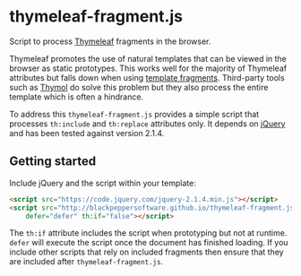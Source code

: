 thymeleaf-fragment.js
=====================

Script to process [Thymeleaf](http://www.thymeleaf.org/) fragments in the browser.

Thymeleaf promotes the use of natural templates that can be viewed in the browser as static prototypes. This works well for the majority of Thymeleaf attributes but falls down when using [template fragments](http://www.thymeleaf.org/doc/tutorials/2.1/usingthymeleaf.html#template-layout). Third-party tools such as [Thymol](http://www.thymoljs.org/) do solve this problem but they also process the entire template which is often a hindrance.

To address this `thymeleaf-fragment.js` provides a simple script that processes `th:include` and `th:replace` attributes only. It depends on [jQuery](http://jquery.com/) and has been tested against version 2.1.4.

Getting started
---------------

Include jQuery and the script within your template:

```html
<script src="https://code.jquery.com/jquery-2.1.4.min.js"></script>
<script src="http://blackpeppersoftware.github.io/thymeleaf-fragment.js/thymeleaf-fragment.js"
	defer="defer" th:if="false"></script>
```

The `th:if` attribute includes the script when prototyping but not at runtime. `defer` will execute the script once the document has finished loading. If you include other scripts that rely on included fragments then ensure that they are included after `thymeleaf-fragment.js`.

